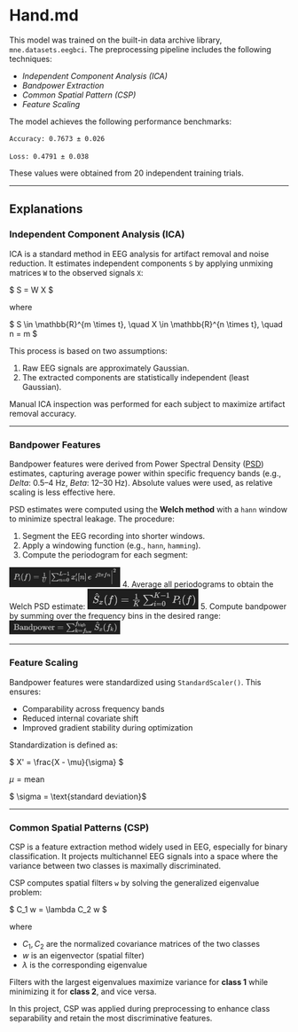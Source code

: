 # Hand.md  

This model was trained on the built-in data archive library, `mne.datasets.eegbci`. The preprocessing pipeline includes the following techniques:  

- *Independent Component Analysis (ICA)*  
- *Bandpower Extraction*  
- *Common Spatial Pattern (CSP)*  
- *Feature Scaling*  

The model achieves the following performance benchmarks:  
```
Accuracy: 0.7673 ± 0.026

Loss: 0.4791 ± 0.038
```

These values were obtained from 20 independent training trials.  

---

## Explanations  

### Independent Component Analysis (ICA)  

ICA is a standard method in EEG analysis for artifact removal and noise reduction. It estimates independent components `S` by applying unmixing matrices `W` to the observed signals `X`:  

$
S = W X
$ 

where

$
S \in \mathbb{R}^{m \times t}, \quad X \in \mathbb{R}^{n \times t}, \quad n = m
$

This process is based on two assumptions:  

1. Raw EEG signals are approximately Gaussian.  
2. The extracted components are statistically independent (least Gaussian).  

Manual ICA inspection was performed for each subject to maximize artifact removal accuracy.  

---

### Bandpower Features  

Bandpower features were derived from Power Spectral Density ([PSD](https://en.wikipedia.org/wiki/Spectral_density)) estimates, capturing average power within specific frequency bands (e.g., *Delta*: 0.5–4 Hz, *Beta*: 12–30 Hz). Absolute values were used, as relative scaling is less effective here.  

PSD estimates were computed using the **Welch method** with a `hann` window to minimize spectral leakage. The procedure:  

1. Segment the EEG recording into shorter windows.  
2. Apply a windowing function (e.g., `hann`, `hamming`).  
3. Compute the periodogram for each segment:  
<img src='../images/Periodogram_Calcualtion.png' width=200>
4. Average all periodograms to obtain the Welch PSD estimate:  
<img src='../Images/Averaging_Periodograms.png' width=200>
5. Compute bandpower by summing over the frequency bins in the desired range:  
<img src='../images/Computing_Bandpower.png' width=200>

---

### Feature Scaling  

Bandpower features were standardized using `StandardScaler()`. This ensures:  

- Comparability across frequency bands  
- Reduced internal covariate shift  
- Improved gradient stability during optimization  

Standardization is defined as:  

$
X' = \frac{X - \mu}{\sigma}
$  

$\mu = \text{mean}$

$ \sigma = \text{standard deviation}$

---

### Common Spatial Patterns (CSP)  

CSP is a feature extraction method widely used in EEG, especially for binary classification. It projects multichannel EEG signals into a space where the variance between two classes is maximally discriminated.  

CSP computes spatial filters `w` by solving the generalized eigenvalue problem:  

$
C_1 w = \lambda C_2 w
$  

where  

- $C_1, C_2$ are the normalized covariance matrices of the two classes  
- $w$ is an eigenvector (spatial filter)  
- $\lambda$ is the corresponding eigenvalue  

Filters with the largest eigenvalues maximize variance for **class 1** while minimizing it for **class 2**, and vice versa.  

In this project, CSP was applied during preprocessing to enhance class separability and retain the most discriminative features.